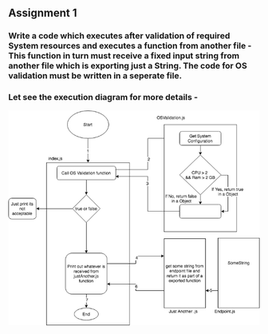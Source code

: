 ## Assignment 1

### Write a code which executes after validation of required System resources and executes a function from another file - This function in turn must receive a fixed input string from another file which is exporting just a String. The code for OS validation must be written in a seperate file.

### Let see the execution diagram for more details - 

![FlowDiagram](/OS%20Assignment/nodejsSession_OS_Assignment.png)

